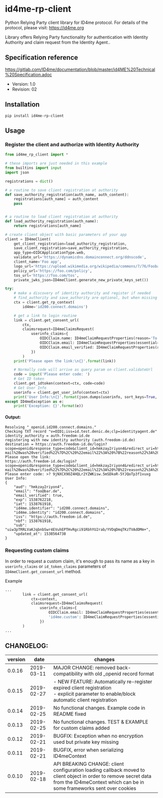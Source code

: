 # id4me-rp-client
Python Relying Party client library for ID4me protocol.
For details of the protocol, please visit: https://id4me.org

Library offers Relying Party functionality for authentication with Identity Authority and claim request from the Identity Agent..

## Specification reference
https://gitlab.com/ID4me/documentation/blob/master/id4ME%20Technical%20Specification.adoc
- Version: 1.0
- Revision: 02

## Installation
```shell
pip install id4me-rp-client
```

## Usage

### Register the client and authorize with Identity Authority

```python
from id4me_rp_client import *

# these imports are just needed in this example
from builtins import input
import json

registrations = dict()

# a routine to save client registration at authority
def save_authority_registration(auth_name, auth_content):
    registrations[auth_name] = auth_content
    pass


# a routine to load client registration at authority
def load_authority_registration(auth_name):
    return registrations[auth_name]

# create client object with basic parameters of your app
client = ID4meClient(
    get_client_registration=load_authority_registration,
    save_client_registration=save_authority_registration,
    app_type=OIDCApplicationType.web,
    validate_url='https://dynamicdns.domainconnect.org/ddnscode',
    client_name='Foo app',
    logo_url='https://upload.wikimedia.org/wikipedia/commons/7/76/Foobar2000_logo_2014.png',
    policy_url='https://foo.com/policy',
    tos_url='https://foo.com/tos',
    private_jwks_json=ID4meClient.generate_new_private_keys_set())

try:
    # make a discovery of identity authority and register if needed
    # find_authority and save_authority are optional, but when missing client will be registered each time anew
    ctx = client.get_rp_context(
        id4me='id200.connect.domains')    

    # get a link to login routine
    link = client.get_consent_url(
        ctx,
        claimsrequest=ID4meClaimsRequest(
            userinfo_claims={
                OIDCClaim.name: ID4meClaimRequestProperties(reason='To call you by name'),
                OIDCClaim.email: ID4meClaimRequestProperties(essential=True, reason='To be able to contact you'),
                OIDCClaim.email_verified: ID4meClaimRequestProperties(reason='To know if your E-mail was verified'),
            })
        )
    print('Please open the link:\n{}'.format(link))

    # Normally code will arrive as query param on client.validateUrl
    code = input('Please enter code: ')
    # Get ID token
    client.get_idtoken(context=ctx, code=code)
    # Get User Info
    userinfo = client.get_user_info(context=ctx)
    print('User Info:\n{}'.format(json.dumps(userinfo, sort_keys=True, indent=4)))    
except ID4meException as e:
    print('Exception: {}'.format(e))

```

#### Output:
```text
Resolving "_openid.id200.connect.domains."
Checking TXT record "v=OID1;iss=id.test.denic.de;clp=identityagent.de"
identity_authority = auth.freedom-id.de
registering with new identity authority (auth.freedom-id.de)
destination = https://auth.freedom-id.de/login?scope=openid&response_type=code&client_id=hmkzay2riyon4&redirect_uri=https%3A//foo.com/validate&login_hint=id200.connect.domains&state=&claims=%7B%22userinfo%22%3A%20%7B%22email_verified%22%3A%20%7B%22reason%22%3A%20%22To%20know%20if%20your%20E-mail%20was%20verified%22%7D%2C%20%22email%22%3A%20%7B%22reason%22%3A%20%22To%20be%20able%20to%20contact%20you%22%2C%20%22essential%22%3A%20true%7D%2C%20%22name%22%3A%20%7B%22reason%22%3A%20%22To%20call%20you%20by%20name%22%7D%7D%7D
Please open the link:
https://auth.freedom-id.de/login?scope=openid&response_type=code&client_id=hmkzay2riyon4&redirect_uri=https%3A//foo.com/validate&login_hint=id200.connect.domains&state=&claims=%7B%22userinfo%22%3A%20%7B%22email_verified%22%3A%20%7B%22reason%22%3A%20%22To%20know%20if%20your%20E-mail%20was%20verified%22%7D%2C%20%22email%22%3A%20%7B%22reason%22%3A%20%22To%20be%20able%20to%20contact%20you%22%2C%20%22essential%22%3A%20true%7D%2C%20%22name%22%3A%20%7B%22reason%22%3A%20%22To%20call%20you%20by%20name%22%7D%7D%7D
Please enter code: >? 9jNXCX9OZ4HQLr2YZWKisw.5mSDkoR-5YJQoTp3f1vuxg
User Info:
{
    "aud": "hmkzay2riyon4", 
    "email": "foo@bar.de", 
    "email_verified": true, 
    "exp": 1538762218, 
    "iat": 1538761918, 
    "id4me.identifier": "id200.connect.domains", 
    "id4me.identity": "id200.connect.domains", 
    "iss": "https://auth.freedom-id.de", 
    "nbf": 1538761918, 
    "sub": "uiw3pTRRLVaKJqbnbSwr4EVuhEPTHvRgci91RbhYU2rab/YVDqDmqTKzTVAdDMm+", 
    "updated_at": 1538564738
}
```

### Requesting custom claims

In order to request a custom claim, it's enough to pass its name as a key in `userinfo_claims` or `id_token_claims`
parameters of `ID4meClient.get_consent_url` method.

Example
```python
...
        link = client.get_consent_url(
            ctx=context, 
            claimsrequest=ID4meClaimsRequest(
                userinfo_claims={
                    OIDCClaim.email: ID4meClaimRequestProperties(essential=True, reason='Test other confusing reason'),
                    'id4me.custom': ID4meClaimRequestProperties(essential=True, reason='Custom claim reason')
                })
        )
...
```

## CHANGELOG:
| version | date       | changes |
| ------- | -----------| ------ |
| 0.0.16  | 2019-03-11 | MAJOR CHANGE: removed back-compatibility with old _openid record format |
| 0.0.15  | 2019-02-27 | - NEW FEATURE: Automatically re-register expired client registration <br> - explicit parameter to enable/block automatic client registration |
| 0.0.14  | 2019-02-25 | No functional changes. Example code in README fixed |
| 0.0.13  | 2019-02-25 | No functional changes. TEST & EXAMPLE for custom claims added |
| 0.0.12  | 2019-02-21 | BUGFIX: Exception when no encryption used but private key missing |
| 0.0.11  | 2019-02-21 | BUGFIX, error when serializing ID4meContext |
| 0.0.10  | 2019-02-18 | API BREAKING CHANGE: client configuration loading callback moved to client object in order to remove secret data from the ID4meContext which can be in some frameworks sent over cookies |
